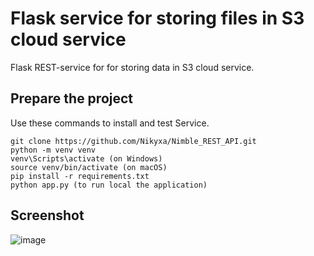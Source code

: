 # Flask service for storing files in S3 cloud service

Flask REST-service for for storing data in S3 cloud service.

## Prepare the project
Use these commands to install and test Service.

```
git clone https://github.com/Nikyxa/Nimble_REST_API.git
python -m venv venv
venv\Scripts\activate (on Windows)
source venv/bin/activate (on macOS)
pip install -r requirements.txt
python app.py (to run local the application)
```

## Screenshot
![image](https://user-images.githubusercontent.com/113314502/213558121-3bd66095-cf1d-4ba8-bbe4-31117d9c44fb.png)


